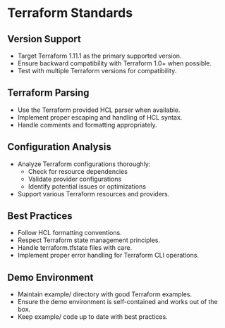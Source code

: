 # Terraform Standards

## Version Support
- Target Terraform 1.11.1 as the primary supported version.
- Ensure backward compatibility with Terraform 1.0+ when possible.
- Test with multiple Terraform versions for compatibility.

## Terraform Parsing
- Use the Terraform provided HCL parser when available.
- Implement proper escaping and handling of HCL syntax.
- Handle comments and formatting appropriately.

## Configuration Analysis
- Analyze Terraform configurations thoroughly:
  - Check for resource dependencies
  - Validate provider configurations
  - Identify potential issues or optimizations
- Support various Terraform resources and providers.

## Best Practices
- Follow HCL formatting conventions.
- Respect Terraform state management principles.
- Handle terraform.tfstate files with care.
- Implement proper error handling for Terraform CLI operations.

## Demo Environment
- Maintain example/ directory with good Terraform examples.
- Ensure the demo environment is self-contained and works out of the box.
- Keep example/ code up to date with best practices. 